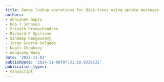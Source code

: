 ```yaml
---
title: Range lookup operations for B$ɛ$-trees using update messages
authors:
- Abhishek Gupta
- Rob T Johnson
- Srinath Premachandran
- Richard P Spillane
- Sandeep Rangaswamy
- Jorge Guerra Delgado
- Kapil Chowksey
- Wenguang Wang
date: '2022-11-01'
publishDate: '2024-11-08T07:31:18.933963Z'
publication_types:
- manuscript
---
```

